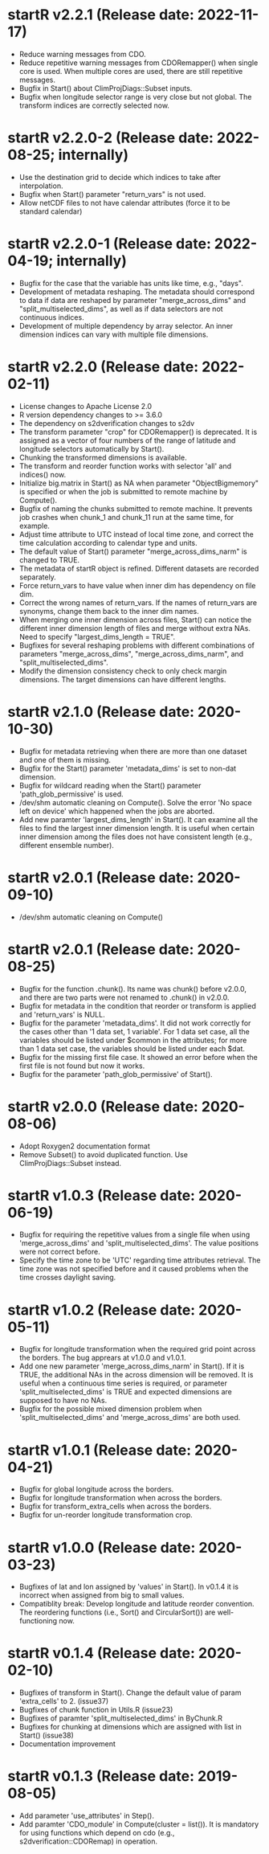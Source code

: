 # startR v2.2.1 (Release date: 2022-11-17)
- Reduce warning messages from CDO.  
- Reduce repetitive warning messages from CDORemapper() when single core is used. When multiple cores 
are used, there are still repetitive messages.
- Bugfix in Start() about ClimProjDiags::Subset inputs.
- Bugfix when longitude selector range is very close but not global. The transform indices are correctly selected now.

# startR v2.2.0-2 (Release date: 2022-08-25; internally)
- Use the destination grid to decide which indices to take after interpolation.
- Bugfix when Start() parameter "return_vars" is not used.
- Allow netCDF files to not have calendar attributes (force it to be standard calendar)

# startR v2.2.0-1 (Release date: 2022-04-19; internally)
- Bugfix for the case that the variable has units like time, e.g., "days".  
- Development of metadata reshaping. The metadata should correspond to data if data are reshaped by parameter "merge_across_dims" and "split_multiselected_dims", as well as if data selectors are not continuous indices.  
- Development of multiple dependency by array selector. An inner dimension indices can vary with multiple file dimensions.  

# startR v2.2.0 (Release date: 2022-02-11)  
- License changes to Apache License 2.0  
- R version dependency changes to >= 3.6.0  
- The dependency on s2dverification changes to s2dv  
- The transform parameter "crop" for CDORemapper() is deprecated. It is assigned as a vector of four numbers of the range of latitude and longitude selectors automatically by Start().  
- Chunking the transformed dimensions is available.  
- The transform and reorder function works with selector 'all' and indices() now.  
- Initialize big.matrix in Start() as NA when parameter "ObjectBigmemory" is specified or when the job is submitted to remote machine by Compute().  
- Bugfix of naming the chunks submitted to remote machine. It prevents job crashes when chunk_1 and chunk_11 run at the same time, for example.  
- Adjust time attribute to UTC instead of local time zone, and correct the time calculation according to calendar type and units.  
- The default value of Start() parameter "merge_across_dims_narm" is changed to TRUE.  
- The metadata of startR object is refined. Different datasets are recorded separately.  
- Force return_vars to have value when inner dim has dependency on file dim.  
- Correct the wrong names of return_vars. If the names of return_vars are synonyms, change them back to the inner dim names.  
- When merging one inner dimension across files, Start() can notice the different inner dimension length of files and merge without extra NAs. Need to specify "largest_dims_length = TRUE".  
- Bugfixes for several reshaping problems with different combinations of parameters "merge_across_dims", "merge_across_dims_narm", and "split_multiselected_dims".  
- Modify the dimension consistency check to only check margin dimensions. The target dimensions can have different lengths.  

# startR v2.1.0 (Release date: 2020-10-30)
- Bugfix for metadata retrieving when there are more than one dataset and one of them is missing.
- Bugfix for the Start() parameter 'metadata_dims' is set to non-dat dimension.
- Bugfix for wildcard reading when the Start() parameter 'path_glob_permissive' is used.
- /dev/shm automatic cleaning on Compute(). Solve the error 'No space left on device' which happened when the jobs are aborted.
- Add new paramter 'largest_dims_length' in Start(). It can examine all the files to find the largest inner dimension length. It is useful when certain inner dimension among the files does not have consistent length (e.g., different ensemble number).

# startR v2.0.1 (Release date: 2020-09-10)
- /dev/shm automatic cleaning on Compute()

# startR v2.0.1 (Release date: 2020-08-25)
- Bugfix for the function .chunk(). Its name was chunk() before v2.0.0, and there are two parts 
were not renamed to .chunk() in v2.0.0.
- Bugfix for metadata in the condition that reorder or transform is applied and 'return_vars' is NULL.
- Bugfix for the parameter 'metadata_dims'. It did not work correctly for the cases other than 
'1 data set, 1 variable'. For 1 data set case, all the variables should be listed under $common in
the attributes; for more than 1 data set case, the variables should be listed under each $dat.
- Bugfix for the missing first file case. It showed an error before when the first file is not found but now it works.
- Bugfix for the parameter 'path_glob_permissive' of Start().

# startR v2.0.0 (Release date: 2020-08-06)
- Adopt Roxygen2 documentation format  
- Remove Subset() to avoid duplicated function. Use ClimProjDiags::Subset instead.

# startR v1.0.3 (Release date: 2020-06-19)
- Bugfix for requiring the repetitive values from a single file when using 
'merge_across_dims' and 'split_multiselected_dims'. The value positions were not 
correct before.
- Specify the time zone to be 'UTC' regarding time attributes retrieval. The time zone 
was not specified before and it caused problems when the time crosses daylight saving.
  
# startR v1.0.2 (Release date: 2020-05-11)
- Bugfix for longitude transformation when the required grid point across the borders. The bug apprears at v1.0.0 and v1.0.1.  
- Add one new parameter 'merge_across_dims_narm' in Start(). If it is TRUE,
the additional NAs in the across dimension will be removed. It is useful when 
a continuous time series is required, or parameter 'split_multiselected_dims' is
TRUE and expected dimensions are supposed to have no NAs. 
- Bugfix for the possible mixed dimension problem when 'split_multiselected_dims' and 
'merge_across_dims' are both used. 

# startR v1.0.1 (Release date: 2020-04-21)
- Bugfix for global longitude across the borders.  
- Bugfix for longitude transformation when across the borders.
- Bugfix for transform_extra_cells when across the borders.
- Bugfix for un-reorder longitude transformation crop.
  
# startR v1.0.0 (Release date: 2020-03-23)
- Bugfixes of lat and lon assigned by 'values' in Start(). In v0.1.4 it is incorrect when assigned from big to small values.
- Compatiblity break: Develop longitude and latitude reorder convention. 
The reordering functions (i.e., Sort() and CircularSort()) are well-functioning now.

# startR v0.1.4 (Release date: 2020-02-10)
- Bugfixes of transform in Start(). Change the default value of param 'extra_cells' to 2. (issue37)
- Bugfixes of chunk function in Utils.R (issue23)
- Bugfixes of paramter 'split_multiselected_dims' in ByChunk.R
- Bugfixes for chunking at dimensions which are assigned with list in Start() (issue38)
- Documentation improvement

# startR v0.1.3 (Release date: 2019-08-05)
- Add parameter 'use_attributes' in Step().
- Add paramter 'CDO_module' in Compute(cluster = list()). It is mandatory for using functions which depend on cdo (e.g., s2dverification::CDORemap) in operation.

